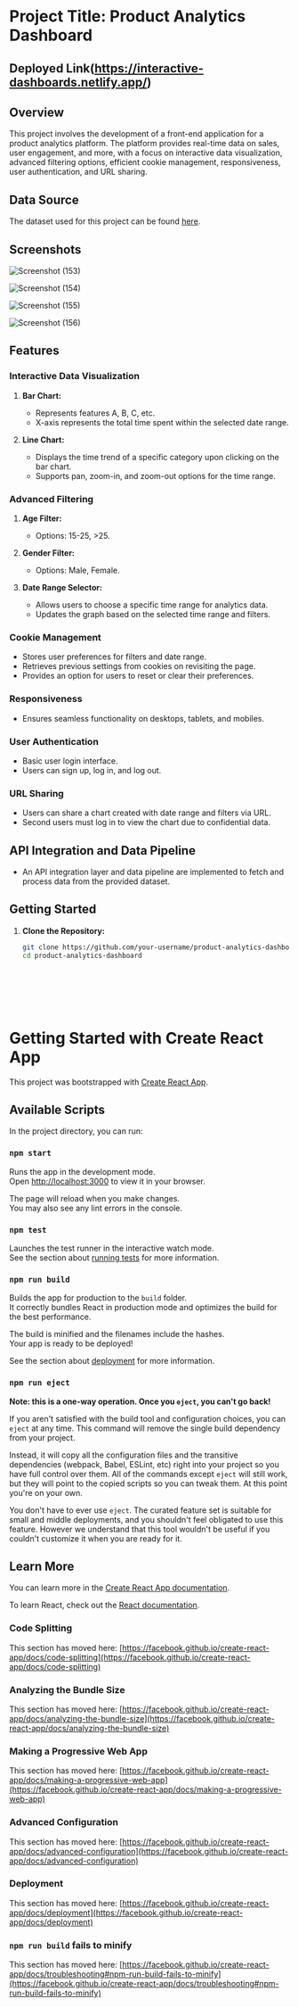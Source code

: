 # Project Title: Product Analytics Dashboard

## Deployed Link(https://interactive-dashboards.netlify.app/)

## Overview
This project involves the development of a front-end application for a product analytics platform. The platform provides real-time data on sales, user engagement, and more, with a focus on interactive data visualization, advanced filtering options, efficient cookie management, responsiveness, user authentication, and URL sharing.

## Data Source
The dataset used for this project can be found [here](https://docs.google.com/spreadsheets/d/1l7GstWHc69HPV0irSdvoMIyHgtufUPKsbtCiNw7IKR0).

## Screenshots

![Screenshot (153)](https://github.com/Bandinikhil/interactive-dashboard/assets/105233916/33aaf3ca-33f2-402e-9830-84870eddbab8)


![Screenshot (154)](https://github.com/Bandinikhil/interactive-dashboard/assets/105233916/178089d5-1707-4ffe-acf1-71af7a47c774)



![Screenshot (155)](https://github.com/Bandinikhil/interactive-dashboard/assets/105233916/cd5f3a4e-9860-45c8-b290-59043bbb28e2)


![Screenshot (156)](https://github.com/Bandinikhil/interactive-dashboard/assets/105233916/03e083af-bc18-4466-b83d-a06bab075e57)

## Features

### Interactive Data Visualization
1. **Bar Chart:**
   - Represents features A, B, C, etc.
   - X-axis represents the total time spent within the selected date range.

2. **Line Chart:**
   - Displays the time trend of a specific category upon clicking on the bar chart.
   - Supports pan, zoom-in, and zoom-out options for the time range.

### Advanced Filtering
1. **Age Filter:**
   - Options: 15-25, >25.

2. **Gender Filter:**
   - Options: Male, Female.

3. **Date Range Selector:**
   - Allows users to choose a specific time range for analytics data.
   - Updates the graph based on the selected time range and filters.

### Cookie Management
   - Stores user preferences for filters and date range.
   - Retrieves previous settings from cookies on revisiting the page.
   - Provides an option for users to reset or clear their preferences.

### Responsiveness
   - Ensures seamless functionality on desktops, tablets, and mobiles.

### User Authentication
   - Basic user login interface.
   - Users can sign up, log in, and log out.

### URL Sharing
   - Users can share a chart created with date range and filters via URL.
   - Second users must log in to view the chart due to confidential data.

## API Integration and Data Pipeline
   - An API integration layer and data pipeline are implemented to fetch and process data from the provided dataset.

## Getting Started
1. **Clone the Repository:**
   ```bash
   git clone https://github.com/your-username/product-analytics-dashboard.git
   cd product-analytics-dashboard








# Getting Started with Create React App

This project was bootstrapped with [Create React App](https://github.com/facebook/create-react-app).

## Available Scripts

In the project directory, you can run:

### `npm start`

Runs the app in the development mode.\
Open [http://localhost:3000](http://localhost:3000) to view it in your browser.

The page will reload when you make changes.\
You may also see any lint errors in the console.

### `npm test`

Launches the test runner in the interactive watch mode.\
See the section about [running tests](https://facebook.github.io/create-react-app/docs/running-tests) for more information.

### `npm run build`

Builds the app for production to the `build` folder.\
It correctly bundles React in production mode and optimizes the build for the best performance.

The build is minified and the filenames include the hashes.\
Your app is ready to be deployed!

See the section about [deployment](https://facebook.github.io/create-react-app/docs/deployment) for more information.

### `npm run eject`

**Note: this is a one-way operation. Once you `eject`, you can't go back!**

If you aren't satisfied with the build tool and configuration choices, you can `eject` at any time. This command will remove the single build dependency from your project.

Instead, it will copy all the configuration files and the transitive dependencies (webpack, Babel, ESLint, etc) right into your project so you have full control over them. All of the commands except `eject` will still work, but they will point to the copied scripts so you can tweak them. At this point you're on your own.

You don't have to ever use `eject`. The curated feature set is suitable for small and middle deployments, and you shouldn't feel obligated to use this feature. However we understand that this tool wouldn't be useful if you couldn't customize it when you are ready for it.

## Learn More

You can learn more in the [Create React App documentation](https://facebook.github.io/create-react-app/docs/getting-started).

To learn React, check out the [React documentation](https://reactjs.org/).

### Code Splitting

This section has moved here: [https://facebook.github.io/create-react-app/docs/code-splitting](https://facebook.github.io/create-react-app/docs/code-splitting)

### Analyzing the Bundle Size

This section has moved here: [https://facebook.github.io/create-react-app/docs/analyzing-the-bundle-size](https://facebook.github.io/create-react-app/docs/analyzing-the-bundle-size)

### Making a Progressive Web App

This section has moved here: [https://facebook.github.io/create-react-app/docs/making-a-progressive-web-app](https://facebook.github.io/create-react-app/docs/making-a-progressive-web-app)

### Advanced Configuration

This section has moved here: [https://facebook.github.io/create-react-app/docs/advanced-configuration](https://facebook.github.io/create-react-app/docs/advanced-configuration)

### Deployment

This section has moved here: [https://facebook.github.io/create-react-app/docs/deployment](https://facebook.github.io/create-react-app/docs/deployment)

### `npm run build` fails to minify

This section has moved here: [https://facebook.github.io/create-react-app/docs/troubleshooting#npm-run-build-fails-to-minify](https://facebook.github.io/create-react-app/docs/troubleshooting#npm-run-build-fails-to-minify)
